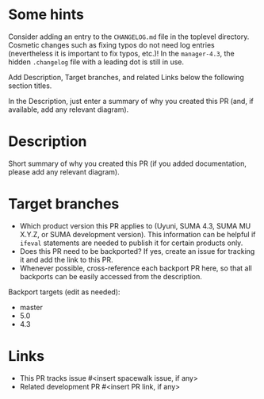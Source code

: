 # Some hints

Consider adding an entry to the `CHANGELOG.md` file in the toplevel directory.
Cosmetic changes such as fixing typos do not need log entries (nevertheless it is important to fix typos, etc.)!
In the `manager-4.3`, the hidden `.changelog` file with a leading dot is still in use.

Add Description, Target branches, and related Links below the following section titles.

In the Description, just enter a summary of why you created this PR (and, if available, add any relevant diagram).

# Description

Short summary of why you created this PR (if you added documentation, please add any relevant diagram).

# Target branches

* Which product version this PR applies to (Uyuni, SUMA 4.3, SUMA MU X.Y.Z, or SUMA development version).  This information can be helpful if `ifeval` statements are needed to publish it for certain products only.
* Does this PR need to be backported? If yes, create an issue for tracking it and add the link to this PR.
* Whenever possible, cross-reference each backport PR here, so that all backports can be easily accessed from the description.

Backport targets (edit as needed):

- master
- 5.0
- 4.3

# Links
- This PR tracks issue #<insert spacewalk issue, if any>
- Related development PR #<insert PR link, if any>
